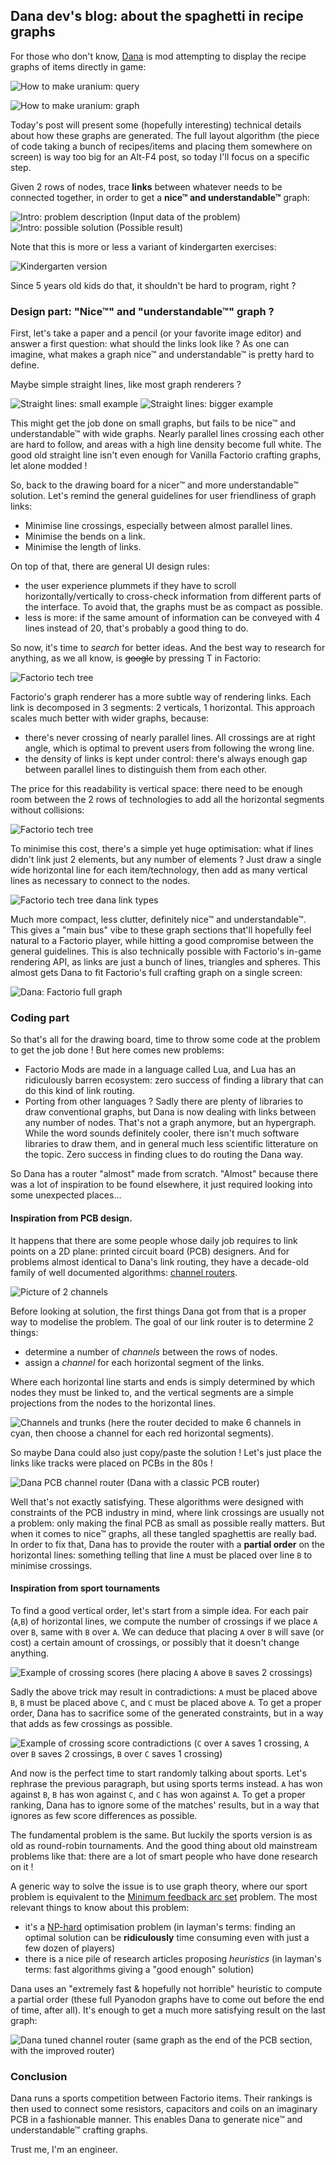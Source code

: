 ## Dana dev's blog: about the spaghetti in recipe graphs

For those who don't know, [Dana](https://mods.factorio.com/mod/dana) is mod attempting to display the recipe graphs of items directly in game:

![How to make uranium: query](uranium-fuel-query.png)

![How to make uranium: graph](uranium-fuel-graph.png)

Today's post will present some (hopefully interesting) technical details about how these graphs are generated. The full layout algorithm (the piece of code taking a bunch of recipes/items and placing them somewhere on screen) is way too big for an Alt-F4 post, so today I'll focus on a specific step.

Given 2 rows of nodes, trace **links** between whatever needs to be connected together, in order to get a **nice™ and understandable™** graph:

![Intro: problem description](intro-problem-description.png) (Input data of the problem)
![Intro: possible solution](intro-problem-solution.png) (Possible result)

Note that this is more or less a variant of kindergarten exercises:

![Kindergarten version](problem-kindergarten-version.png)

Since 5 years old kids do that, it shouldn't be hard to program, right ?

### Design part: "Nice™" and "understandable™" graph ?

First, let's take a paper and a pencil (or your favorite image editor) and answer a first question: what should the links look like ? As one can imagine, what makes a graph nice™ and understandable™ is pretty hard to define.

Maybe simple straight lines, like most graph renderers ?

![Straight lines: small example](alternative-solution-1.png)
![Straight lines: bigger example](alternative-solution-2.png)

This might get the job done on small graphs, but fails to be nice™ and understandable™ with wide graphs. Nearly parallel lines crossing each other are hard to follow, and areas with a high line density become full white. The good old straight line isn't even enough for Vanilla Factorio crafting graphs, let alone modded !

So, back to the drawing board for a nicer™ and more understandable™ solution. Let's remind the general guidelines for user friendliness of graph links:
* Minimise line crossings, especially between almost parallel lines.
* Minimise the bends on a link.
* Minimise the length of links.

On top of that, there are general UI design rules:
* the user experience plummets if they have to scroll horizontally/vertically to cross-check information from different parts of the interface. To avoid that, the graphs must be as compact as possible.
* less is more: if the same amount of information can be conveyed with 4 lines instead of 20, that's probably a good thing to do.

So now, it's time to *search* for better ideas. And the best way to research for anything, as we all know,  is ~~google~~ by pressing T in Factorio:

![Factorio tech tree](factorio-tech-tree.png)

Factorio's graph renderer has a more subtle way of rendering links. Each link is decomposed in 3 segments: 2 verticals, 1 horizontal. This approach scales much better with wider graphs, because:
* there's never crossing of nearly parallel lines. All crossings are at right angle, which is optimal to prevent users from following the wrong line.
* the density of links is kept under control: there's always enough gap between parallel lines to distinguish them from each other.

The price for this readability is vertical space: there need to be enough room between the 2 rows of technologies to add all the horizontal segments without collisions:

![Factorio tech tree](factorio-tech-tree-spacing.png)

To minimise this cost, there's a simple yet huge optimisation: what if lines didn't link just 2 elements, but any number of elements ? Just draw a single wide horizontal line for each item/technology, then add as many vertical lines as necessary to connect to the nodes.

![Factorio tech tree dana link types](factorio-tech-tree-dana-link-types.png)

Much more compact, less clutter, definitely nice™ and understandable™. This gives a "main bus" vibe to these graph sections that'll hopefully feel natural to a Factorio player, while hitting a good compromise between the general guidelines. This is also technically possible with Factorio's in-game rendering API, as links are just a bunch of lines, triangles and spheres. This almost gets Dana to fit Factorio's full crafting graph on a single screen:

![Dana: Factorio full graph](dana-full-graph.png)

### Coding part

So that's all for the drawing board, time to throw some code at the problem to get the job done ! But here comes new problems:
* Factorio Mods are made in a language called Lua, and Lua has an ridiculously barren ecosystem: zero success of finding a library that can do this kind of link routing.
* Porting from other languages ? Sadly there are plenty of libraries to draw conventional graphs, but Dana is now dealing with links between any number of nodes. That's not a graph anymore, but an hypergraph. While the word sounds definitely cooler, there isn't much software libraries to draw them, and in general much less scientific litterature on the topic. Zero success in finding clues to do routing the Dana way.

So Dana has a router "almost" made from scratch. "Almost" because there was a lot of inspiration to be found elsewhere, it just required looking into some unexpected places...

#### Inspiration from PCB design.

It happens that there are some people whose daily job requires to link points on a 2D plane: printed circuit board (PCB) designers. And for problems almost identical to Dana's link routing, they have a decade-old family of well documented algorithms: [channel routers](https://en.wikipedia.org/wiki/Channel_router).

![Picture of 2 channels](https://upload.wikimedia.org/wikipedia/commons/thumb/5/50/ChannelRouteSolution.png/800px-ChannelRouteSolution.png)

Before looking at solution, the first things Dana got from that is a proper way to modelise the problem. The goal of our link router is to determine 2 things:
* determine a number of *channels* between the rows of nodes.
* assign a *channel* for each horizontal segment of the links.

Where each horizontal line starts and ends is simply determined by which nodes they must be linked to, and the vertical segments are a simple projections from the nodes to the horizontal lines.

![Channels and trunks](dana-channels-and-trunks.png)  (here the router decided to make 6 channels in cyan, then choose a channel for each red horizontal segments).

So maybe Dana could also just copy/paste the solution ! Let's just place the links like tracks were placed on PCBs in the 80s !

![Dana PCB channel router](PCB-router.png) (Dana with a classic PCB router)

Well that's not exactly satisfying. These algorithms were designed with constraints of the PCB industry in mind, where link crossings are usually not a problem: only making the final PCB as small as possible really matters. But when it comes to nice™ graphs, all these tangled spaghettis are really bad. In order to fix that, Dana has to provide the router with a **partial order** on the horizontal lines: something telling that line `A` must be placed over line `B` to minimise crossings.

#### Inspiration from sport tournaments

To find a good vertical order, let's start from a simple idea. For each pair (`A`,`B`) of horizontal lines, we compute the number of crossings if we place `A` over `B`, same with `B` over `A`. We can deduce that placing `A` over `B` will save (or cost) a certain amount of crossings, or possibly that it doesn't change anything.

![Example of crossing scores](crossings-score-example.png) (here placing `A` above `B` saves 2 crossings)

Sadly the above trick may result in contradictions: `A` must be placed above `B`, `B` must be placed above `C`, and `C` must be placed above `A`. To get a proper order, Dana has to sacrifice some of the generated constraints, but in a way that adds as few crossings as possible.

![Example of crossing score contradictions](crossings-score-contradiction.png) (`C` over `A` saves 1 crossing, `A` over `B` saves 2 crossings, `B` over `C` saves 1 crossing)

And now is the perfect time to start randomly talking about sports. Let's rephrase the previous paragraph, but using sports terms instead. `A` has won against `B`, `B` has won against `C`, and `C` has won against `A`. To get a proper ranking, Dana has to ignore some of the matches' results, but in a way that ignores as few score differences as possible.

The fundamental problem is the same. But luckily the sports version is as old as round-robin tournaments. And the good thing about old mainstream problems like that: there are a lot of smart people who have done research on it !

A generic way to solve the issue is to use graph theory, where our sport problem is equivalent to the [Minimum feedback arc set](https://en.wikipedia.org/wiki/Feedback_arc_set) problem. The most relevant things to know about this problem:

* it's a [NP-hard](https://en.wikipedia.org/wiki/NP-hardness) optimisation problem (in layman's terms: finding an optimal solution can be **ridiculously** time consuming even with just a few dozen of players)
* there is a nice pile of research articles proposing *heuristics* (in layman's terms: fast algorithms giving a "good enough" solution)

Dana uses an "extremely fast & hopefully not horrible" heuristic to compute a partial order (these full Pyanodon graphs have to come out before the end of time, after all). It's enough to get a much more satisfying result on the last graph:

![Dana tuned channel router](improved-router.png) (same graph as the end of the PCB section, with the improved router)

### Conclusion

Dana runs a sports competition between Factorio items. Their rankings is then used to connect some resistors, capacitors and coils on an imaginary PCB in a fashionable manner. This enables Dana to generate nice™ and understandable™ crafting graphs.

Trust me, I'm an engineer.
